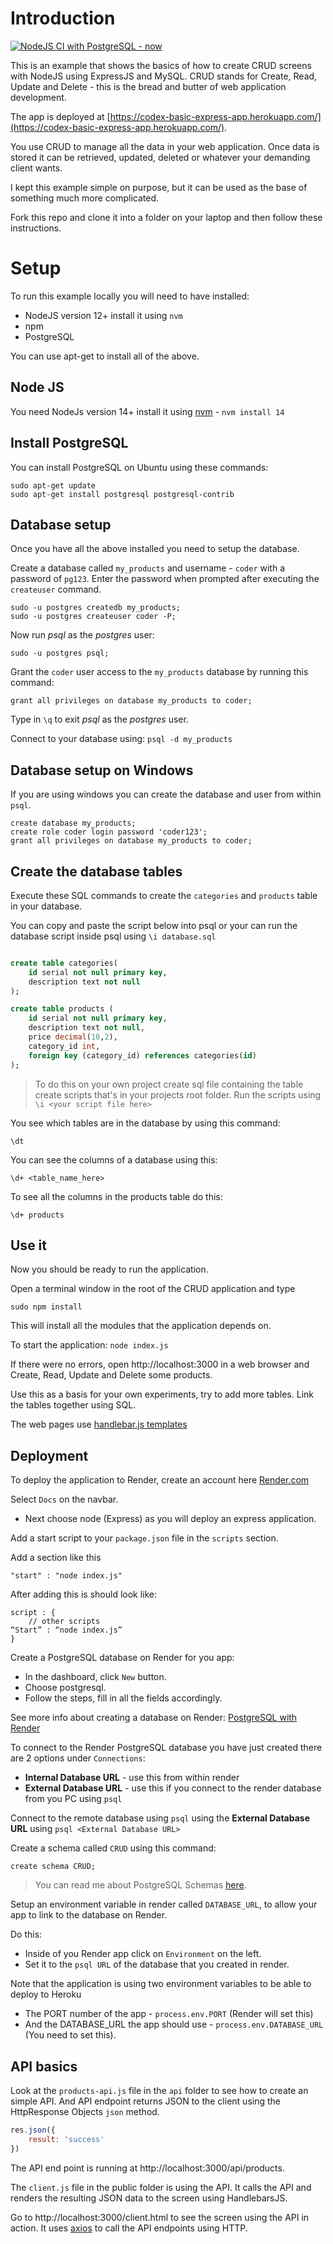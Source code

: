 # Introduction

<!-- [![Build Status](https://travis-ci.org/codex-academy/BasicExpressWebApp.svg?branch=master)](https://travis-ci.org/codex-academy/BasicExpressWebApp) -->

[![NodeJS CI with PostgreSQL - now](https://github.com/codex-academy/BasicExpressWebApp/actions/workflows/node-pgsql.js.yml/badge.svg)](https://github.com/codex-academy/BasicExpressWebApp/actions/workflows/node-pgsql.js.yml)

This is an example that shows the basics of how to create CRUD screens with NodeJS using ExpressJS and MySQL. CRUD stands for Create, Read, Update and Delete - this is the bread and butter of web application development.

The app is deployed at [https://codex-basic-express-app.herokuapp.com/](https://codex-basic-express-app.herokuapp.com/).

You use CRUD to manage all the data in your web application. Once data is stored it can be retrieved, updated, deleted or whatever your demanding client wants.

I kept this example simple on purpose, but it can be used as the base of something much more complicated.

Fork this repo and clone it into a folder on your laptop and then follow these instructions.

# Setup

To run this example locally you will need to have installed:

* NodeJS version 12+ install it using `nvm`
* npm
* PostgreSQL

You can use apt-get to install all of the above.

## Node JS

You need NodeJs version 14+  install it using [nvm](https://github.com/creationix/nvm) - `nvm install 14`

## Install PostgreSQL

You can install PostgreSQL on Ubuntu using these commands:

```
sudo apt-get update
sudo apt-get install postgresql postgresql-contrib
```

## Database setup

Once you have all the above installed you need to setup the database.

Create a database called `my_products` and username - `coder` with a password of `pg123`. Enter the password when prompted after executing the `createuser` command. 

```
sudo -u postgres createdb my_products;
sudo -u postgres createuser coder -P;
```

Now run *psql* as the *postgres* user:

```
sudo -u postgres psql;
```

Grant the `coder` user access to the `my_products` database by running this command: 

```
grant all privileges on database my_products to coder;
```

Type in `\q` to exit *psql* as the *postgres* user.

Connect to your database using: `psql -d my_products`

## Database setup on Windows

If you are using windows you can create the database and user from within `psql`.


```
create database my_products;
create role coder login password 'coder123';
grant all privileges on database my_products to coder;
```

## Create the database tables

Execute these SQL commands to create the `categories` and `products` table in your database. 

You can copy and paste the script below into psql or your can run the database script inside psql using `\i database.sql`

```sql

create table categories(
	id serial not null primary key,
	description text not null
);

create table products (
	id serial not null primary key,
    description text not null,
	price decimal(10,2),
	category_id int,
	foreign key (category_id) references categories(id)
);
```

> To do this on your own project create sql file containing the table create scripts that's in your projects root folder. Run the scripts using `\i <your script file here>`

You see which tables are in the database by using this command:

```
\dt
```

You can see the columns of a database using this:

```
\d+ <table_name_here>
```

To see all the columns in the products table do this:

```
\d+ products
```

## Use it

Now you should be ready to run the application.

Open a terminal window in the root of the CRUD application and type

`sudo npm install`

This will install all the modules that the application depends on.

To start the application: `node index.js`

If there were no errors, open http://localhost:3000 in a web browser and Create, Read, Update and Delete some products.

Use this as a basis for your own experiments, try to add more tables. Link the tables together using SQL.

The web pages use [handlebar.js templates](http://handlebarsjs.com/)

## Deployment

To deploy the application to Render, create an account here [Render.com](https://dashboard.render.com/login) 
 
Select `Docs` on the navbar. 
 * Next choose node (Express) as you will deploy an express application. 

 Add a start script to your `package.json` file in the `scripts` section.

Add a section like this

 ```
 "start" : "node index.js"
 ```

After adding this is should look like:

```
script : {
    // other scripts
“Start” : “node index.js” 
}
```

Create a PostgreSQL database on Render for you app: 

* In the dashboard, click ` New ` button. 
* Choose postgresql. 
* Follow the steps, fill in all the fields accordingly. 

See more info about creating a database on Render: [PostgreSQL with Render](https://render.com/docs/databases#creating-a-database) 

To connect to the Render PostgreSQL database you have just created there are 2 options under `Connections`:

* **Internal Database URL** - use this from within render
* **External Database URL** - use this if you connect to the render database from you PC using `psql`

Connect to the remote database using `psql` using the **External Database URL** using `psql <External Database URL>`

Create a schema called `CRUD` using this command:

```
create schema CRUD;
```
   
> You can read me about PostgreSQL Schemas [here](https://www.postgresqltutorial.com/postgresql-administration/postgresql-schema/).
 
Setup an environment variable in render called `DATABASE_URL`, to allow your app to link to the database on Render.

Do this:

* Inside of you Render app click on `Environment` on the left.
* Set it to the `psql URL` of the database that you created in render.

Note that the application is using two environment variables to be able to deploy to Heroku 

* The PORT number of the app - `process.env.PORT` (Render will set this)
* And the DATABASE_URL the app should use - `process.env.DATABASE_URL` (You need to set this).

## API basics

Look at the `products-api.js` file in the `api` folder to see how to create an simple API. And API endpoint returns JSON to the client using the HttpResponse Objects `json` method.

```javascript
res.json({
	result: 'success'
})
```

The API end point is running at http://localhost:3000/api/products.

The `client.js` file in the public folder is using the API. It calls the API and renders the resulting JSON data to the screen using HandlebarsJS.

Go to http://localhost:3000/client.html to see the screen using the API in action. It uses [axios](https://github.com/axios/axios) to call the API endpoints using HTTP.
